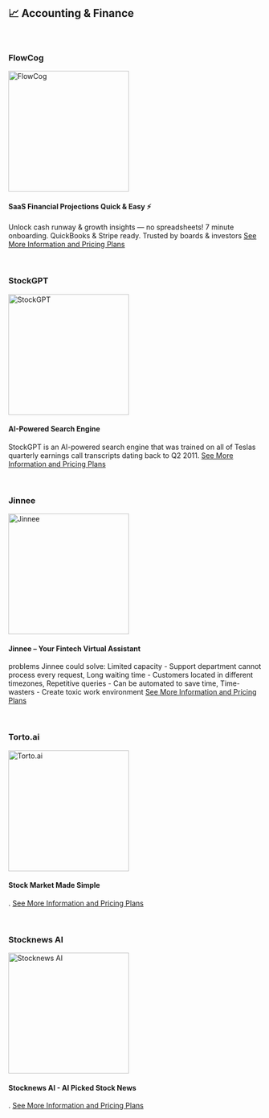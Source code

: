 ## 📈 Accounting & Finance

<br />

### FlowCog
<a href="www.thataicollection.com/application/flowcog">
    <img src="https://aicollection.twic.pics/screenshots/screenshot-flowcog.webp?twic=v1/resize=240" width="240" alt="FlowCog" align="center" />
</a>

#### SaaS Financial Projections Quick & Easy ⚡
Unlock cash runway & growth insights — no spreadsheets! 7 minute onboarding. QuickBooks & Stripe ready. Trusted by boards & investors
<a href="www.thataicollection.com/application/flowcog">See More Information and Pricing Plans</a>

<br />

### StockGPT
<a href="www.thataicollection.com/application/stockgpt">
    <img src="https://aicollection.twic.pics/screenshots/screenshot-stockgpt.webp?twic=v1/resize=240" width="240" alt="StockGPT" align="center" />
</a>

#### AI-Powered Search Engine
StockGPT is an AI-powered search engine that was trained on all of Teslas quarterly earnings call transcripts dating back to Q2 2011.
<a href="www.thataicollection.com/application/stockgpt">See More Information and Pricing Plans</a>

<br />

### Jinnee
<a href="www.thataicollection.com/application/jinnee">
    <img src="https://aicollection.twic.pics/screenshots/screenshot-jinnee.webp?twic=v1/resize=240" width="240" alt="Jinnee" align="center" />
</a>

#### Jinnee – Your Fintech Virtual Assistant
problems Jinnee could solve: Limited capacity - Support department cannot process every request, Long waiting time - Customers located in different timezones, Repetitive queries - Can be automated to save time, Time-wasters - Create toxic work environment
<a href="www.thataicollection.com/application/jinnee">See More Information and Pricing Plans</a>

<br />

### Torto.ai
<a href="www.thataicollection.com/application/torto.ai">
    <img src="https://aicollection.twic.pics/screenshots/screenshot-torto.ai.webp?twic=v1/resize=240" width="240" alt="Torto.ai" align="center" />
</a>

#### Stock Market Made Simple
.
<a href="www.thataicollection.com/application/torto.ai">See More Information and Pricing Plans</a>

<br />

### Stocknews AI
<a href="www.thataicollection.com/application/stocknews-ai">
    <img src="https://aicollection.twic.pics/screenshots/screenshot-stocknews-ai.webp?twic=v1/resize=240" width="240" alt="Stocknews AI" align="center" />
</a>

#### Stocknews AI - AI Picked Stock News
.
<a href="www.thataicollection.com/application/stocknews-ai">See More Information and Pricing Plans</a>

<br />

